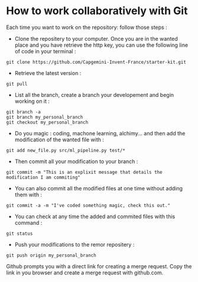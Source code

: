 # How to work collaboratively with Git

Each time you want to work on the repository: follow those steps : 


* Clone the repositery to your computer. Once you are in the wanted place and you have retrieve the http key, you can use the following line of code in your terminal : 
```
git clone https://github.com/Capgemini-Invent-France/starter-kit.git
```

* Retrieve the latest version :
```
git pull
```

* List all the branch, create a branch your developement and begin working on it : 
```
git branch -a 
git branch my_personal_branch
git checkout my_personal_branch
```

* Do you magic : coding, machone learning, alchimy... and then add the modification of the wanted file with :
```
git add new_file.py src/ml_pipeline.py test/*
```

* Then commit all your modification to your branch :
```
git commit -m "This is an explixit message that details the modification I am commiting" 
```

* You can also commit all the modified files at one time without adding them with :
```
git commit -a -m "I've coded something magic, check this out."
```

* You can check at any time the added and commited files with this command : 
```
git status
```

* Push your modifications to the remor repositery :
``` 
git push origin my_personal_branch
```
Github prompts you with a direct link for creating a merge request. Copy the link in you browser and create a merge request with github.com.